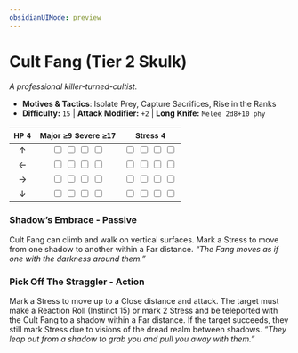 ```yaml
---
obsidianUIMode: preview
---
```

# Cult Fang (Tier 2 Skulk)

*A professional killer-turned-cultist.*

- **Motives & Tactics**: Isolate Prey, Capture Sacrifices, Rise in the Ranks
- **Difficulty:** `15` | **Attack Modifier:** `+2` | **Long Knife:** `Melee 2d8+10 phy`

| <small>HP</small> `4` | <small>Major</small> `≥9` <small>Severe</small> `≥17` | <small>Stress</small> `4` |
|:-:|:-:|:-:|
| ↑ |  <input type="checkbox" unchecked id="04c55ec3"> <input type="checkbox" unchecked id="8cd790cd"> <input type="checkbox" unchecked id="19a24bad"> <input type="checkbox" unchecked id="6899605f"> |  <input type="checkbox" unchecked id="f1f66c1b"> <input type="checkbox" unchecked id="5cc5303a"> <input type="checkbox" unchecked id="d0e4dc7e"> <input type="checkbox" unchecked id="7bbcca8e"> |
| ← |  <input type="checkbox" unchecked id="6140bcd9"> <input type="checkbox" unchecked id="97ad8c3f"> <input type="checkbox" unchecked id="817cb2fa"> <input type="checkbox" unchecked id="36e34098"> |  <input type="checkbox" unchecked id="e66b593b"> <input type="checkbox" unchecked id="c0acca53"> <input type="checkbox" unchecked id="d4846ef3"> <input type="checkbox" unchecked id="5b53d7a6"> |
| → |  <input type="checkbox" unchecked id="b276413b"> <input type="checkbox" unchecked id="3868ac51"> <input type="checkbox" unchecked id="0a81da2c"> <input type="checkbox" unchecked id="048838b8"> |  <input type="checkbox" unchecked id="0af087db"> <input type="checkbox" unchecked id="21b1ebcf"> <input type="checkbox" unchecked id="9df01be3"> <input type="checkbox" unchecked id="60ce4ad9"> |
| ↓ |  <input type="checkbox" unchecked id="f9f3c690"> <input type="checkbox" unchecked id="e0be0803"> <input type="checkbox" unchecked id="a81f394b"> <input type="checkbox" unchecked id="e02d2c56"> |  <input type="checkbox" unchecked id="9e90871b"> <input type="checkbox" unchecked id="8b2703f0"> <input type="checkbox" unchecked id="b954ae17"> <input type="checkbox" unchecked id="1af9514a"> |

### Shadow’s Embrace - Passive

Cult Fang can climb and walk on vertical surfaces. Mark a Stress to move from one shadow to another within a Far distance. *“The Fang moves as if one with the darkness around them.”*

### Pick Off The Straggler - Action

Mark a Stress to move up to a Close distance and attack. The target must make a Reaction Roll (Instinct 15) or mark 2 Stress and be teleported with the Cult Fang to a shadow within a Far distance. If the target succeeds, they still mark Stress due to visions of the dread realm between shadows. *“They leap out from a shadow to grab you and pull you away with them.”*